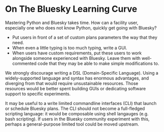 # On The Bluesky Learning Curve

Mastering Python and Bluesky takes time. How can a facility user, especially one
who does not know Python, quickly get going with Bluesky?

- Put users in front of a set of custom plans parameters the way that they need.
- When even a little typing is too much typing, write a GUI.
- When users have custom requirements, put these users to work alongside
  someone experienced with Bluesky. Leave them with well-commented code that
  they may be able to make simple modifications to.

We strongly discourage writing a DSL (Domain-Specific Language). Using a
widely-supported language and syntax has enormous advantages, and diverging
from that would require unsustainable resources. Those resources would be
better spent building GUIs or dedicating software support to specific
experiments.

It may be useful to a write limited commandline interfaces (CLI) that launch or
schedule Bluesky plans. The CLI should not become a full-fledged scripting
language: it would be composable using shell langauges (e.g. bash scripting).
If users in the Bluesky community experiment with this, perhaps a
general-purpose limited tool could be moved upstream.
